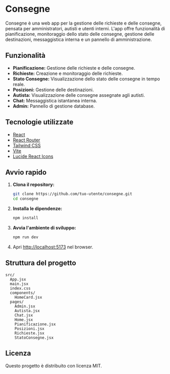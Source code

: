 # Consegne

Consegne è una web app per la gestione delle richieste e delle consegne, pensata per amministratori, autisti e utenti interni. L'app offre funzionalità di pianificazione, monitoraggio dello stato delle consegne, gestione delle destinazioni, messaggistica interna e un pannello di amministrazione.

## Funzionalità

- **Pianificazione:** Gestione delle richieste e delle consegne.
- **Richieste:** Creazione e monitoraggio delle richieste.
- **Stato Consegne:** Visualizzazione dello stato delle consegne in tempo reale.
- **Posizioni:** Gestione delle destinazioni.
- **Autista:** Visualizzazione delle consegne assegnate agli autisti.
- **Chat:** Messaggistica istantanea interna.
- **Admin:** Pannello di gestione database.

## Tecnologie utilizzate

- [React](https://react.dev/)
- [React Router](https://reactrouter.com/)
- [Tailwind CSS](https://tailwindcss.com/)
- [Vite](https://vitejs.dev/)
- [Lucide React Icons](https://lucide.dev/)

## Avvio rapido

1. **Clona il repository:**
   ```sh
   git clone https://github.com/tuo-utente/consegne.git
   cd consegne
   ```

2. **Installa le dipendenze:**
   ```sh
   npm install
   ```

3. **Avvia l'ambiente di sviluppo:**
   ```sh
   npm run dev
   ```

4. Apri [http://localhost:5173](http://localhost:5173) nel browser.

## Struttura del progetto

```
src/
  App.jsx
  main.jsx
  index.css
  components/
    HomeCard.jsx
  pages/
    Admin.jsx
    Autista.jsx
    Chat.jsx
    Home.jsx
    Pianificazione.jsx
    Posizioni.jsx
    Richieste.jsx
    StatoConsegne.jsx
```

## Licenza

Questo progetto è distribuito con licenza MIT.
```
